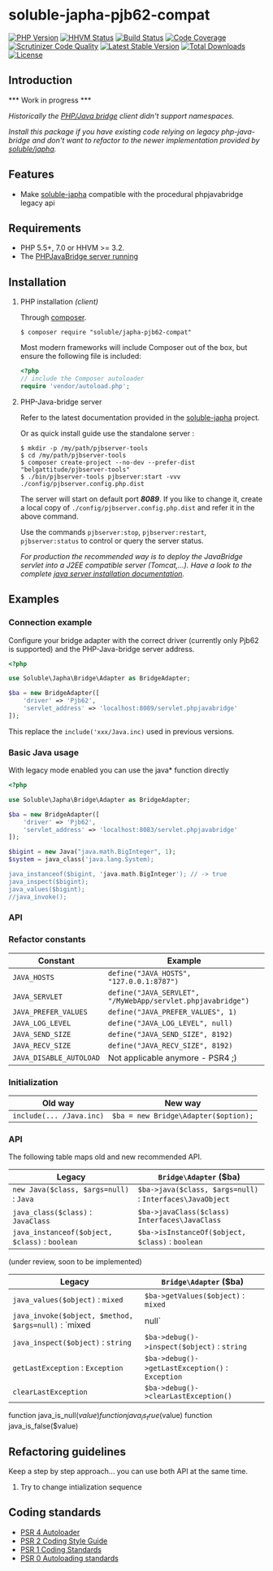 # soluble-japha-pjb62-compat

[![PHP Version](http://img.shields.io/badge/php-5.5+-ff69b4.svg)](https://packagist.org/packages/soluble/japha-pjb62-compat)
[![HHVM Status](http://hhvm.h4cc.de/badge/soluble/japha-pjb62-compat.png?style=flat)](http://hhvm.h4cc.de/package/soluble/japha-pjb62-compat)
[![Build Status](https://travis-ci.org/belgattitude/soluble-japha-pjb62-compat.png?branch=master)](https://travis-ci.org/belgattitude/soluble-japha-pjb62-compat)
[![Code Coverage](https://scrutinizer-ci.com/g/belgattitude/soluble-japha-pjb62-compat/badges/coverage.png?b=master)](https://scrutinizer-ci.com/g/belgattitude/soluble-japha-pjb62-compat/?branch=master)
[![Scrutinizer Code Quality](https://scrutinizer-ci.com/g/belgattitude/soluble-japha-pjb62-compat/badges/quality-score.png?b=master)](https://scrutinizer-ci.com/g/belgattitude/soluble-japha-pjb62-compat/?branch=master)
[![Latest Stable Version](https://poser.pugx.org/soluble/japha-pjb62-compat/v/stable.svg)](https://packagist.org/packages/soluble/japha-pjb62-compat)
[![Total Downloads](https://poser.pugx.org/soluble/japha-pjb62-compat/downloads.png)](https://packagist.org/packages/soluble/japha-pjb62-compat)
[![License](https://poser.pugx.org/soluble/japha-pjb62-compat/license.png)](https://packagist.org/packages/soluble/japha-pjb62-compat)

## Introduction

*** Work in progress ***

*Historically the [PHP/Java bridge](http://php-java-bridge.sourceforge.net/pjb/) client didn't
support namespaces.* 

*Install this package if you have existing code relying on legacy php-java-bridge and 
don't want to refactor to the newer implementation provided by [soluble/japha](https://github.com/belgattitude/soluble-japha).*  


## Features

- Make [soluble-japha](https://github.com/belgattitude/soluble-japha) compatible with the procedural phpjavabridge legacy api

## Requirements

- PHP 5.5+, 7.0 or HHVM >= 3.2.
- The [PHPJavaBridge server running](./doc/install_server.md)

## Installation

1. PHP installation *(client)*

   Through [composer](http://getcomposer.org/).

   ```console
   $ composer require "soluble/japha-pjb62-compat"
   ```

   Most modern frameworks will include Composer out of the box, but ensure the following file is included:

   ```php
   <?php
   // include the Composer autoloader
   require 'vendor/autoload.php';
   ```

2. PHP-Java-bridge server

   Refer to the latest documentation provided in the [soluble-japha](https://github.com/belgattitude/soluble-japha/blob/master/README.md) project.

   Or as quick install guide use the standalone server :
      
   ```console
   $ mkdir -p /my/path/pjbserver-tools
   $ cd /my/path/pjbserver-tools
   $ composer create-project --no-dev --prefer-dist "belgattitude/pjbserver-tools"
   $ ./bin/pjbserver-tools pjbserver:start -vvv ./config/pjbserver.config.php.dist
   ```
   The server will start on default port ***8089***. If you like to change it, create a local copy of `./config/pjbserver.config.php.dist`
   and refer it in the above command.
   
   Use the commands `pjbserver:stop`, `pjbserver:restart`, `pjbserver:status` to control or query the server status.
       
   *For production the recommended way is to deploy the JavaBridge servlet into a J2EE compatible server (Tomcat,...).
   Have a look to the complete [java server installation documentation](https://github.com/belgattitude/soluble-japha/blob/master/doc/install_server.md).*
   
## Examples

### Connection example

Configure your bridge adapter with the correct driver (currently only Pjb62 is supported) and the PHP-Java-bridge server address.

```php
<?php

use Soluble\Japha\Bridge\Adapter as BridgeAdapter;

$ba = new BridgeAdapter([
    'driver' => 'Pjb62',
    'servlet_address' => 'localhost:8089/servlet.phpjavabridge'
]);
```

This replace the `include('xxx/Java.inc)` used in previous versions. 

### Basic Java usage

With legacy mode enabled you can use the java* function directly
 
```php
<?php

use Soluble\Japha\Bridge\Adapter as BridgeAdapter;

$ba = new BridgeAdapter([
    'driver' => 'Pjb62',
    'servlet_address' => 'localhost:8083/servlet.phpjavabridge'
]);

$bigint = new Java("java.math.BigInteger", 1);
$system = java_class('java.lang.System);

java_instanceof($bigint, 'java.math.BigInteger'); // -> true
java_inspect($bigint); 
java_values($bigint);
//java_invoke();

``` 

### API

### Refactor constants

|Constant                    | Example                                   |
|----------------------------|-------------------------------------------|
| `JAVA_HOSTS`               | `define("JAVA_HOSTS", "127.0.0.1:8787")` |
| `JAVA_SERVLET`             | `define("JAVA_SERVLET", "/MyWebApp/servlet.phpjavabridge")` |
| `JAVA_PREFER_VALUES`       | `define("JAVA_PREFER_VALUES", 1)` |
| `JAVA_LOG_LEVEL`           | `define("JAVA_LOG_LEVEL", null)` |
| `JAVA_SEND_SIZE`           | `define("JAVA_SEND_SIZE", 8192)` |
| `JAVA_RECV_SIZE`           | `define("JAVA_RECV_SIZE", 8192)` |
| `JAVA_DISABLE_AUTOLOAD`    | Not applicable anymore - PSR4 ;) |

### Initialization

| Old way                    | New way                     |
|----------------------------|-------------------------------------------|
|`include(... /Java.inc)`    | `$ba = new Bridge\Adapter($option);` |


### API

The following table maps old and new recommended API.

|Legacy                                           | `Bridge\Adapter` ($ba)                      |
|-------------------------------------------------|-------------------------------------------|
|`new Java($class, $args=null)` : `Java`          | `$ba->java($class, $args=null)` : `Interfaces\JavaObject`          |
|`java_class($class)` : `JavaClass`               | `$ba->javaClass($class)` `Interfaces\JavaClass`                |
|`java_instanceof($object, $class)` : `boolean`   | `$ba->isInstanceOf($object, $class)` : `boolean`    |





(under review, soon to be implemented)

|Legacy                                      | `Bridge\Adapter` ($ba)                      |
|--------------------------------------------|------------------------------------------|
|`java_values($object)` : `mixed`            | `$ba->getValues($object)` : `mixed`               |
|`java_invoke($object, $method, $args=null)` : `mixed|null` | `$ba->invokeMethod($object, $method, $args=null) : `string\null`  |
|`java_inspect($object)` : `string`          | `$ba->debug()->inspect($object)` : `string`               |
|`getLastException` : `Exception`            | `$ba->debug()->getLastException()` : `Exception`  |
|`clearLastException`                        | `$ba->debug()->clearLastException()`  |


function java_is_null($value)
function java_is_true($value)
function java_is_false($value)



## Refactoring guidelines

Keep a step by step approach... you can use both API at the same time.

1. Try to change intialization sequence 


## Coding standards

* [PSR 4 Autoloader](https://github.com/php-fig/fig-standards/blob/master/accepted/PSR-4-autoloader.md)
* [PSR 2 Coding Style Guide](https://github.com/php-fig/fig-standards/blob/master/accepted/PSR-2-coding-style-guide.md)
* [PSR 1 Coding Standards](https://github.com/php-fig/fig-standards/blob/master/accepted/PSR-1-basic-coding-standard.md)
* [PSR 0 Autoloading standards](https://github.com/php-fig/fig-standards/blob/master/accepted/PSR-0.md)



